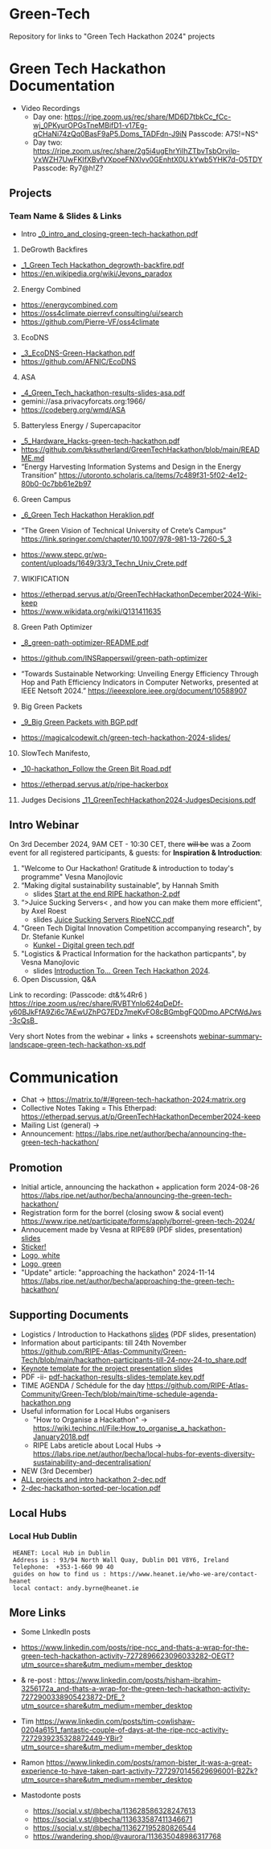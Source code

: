 # Green-Tech

Repository for links to "Green Tech Hackathon 2024" projects

# Green Tech Hackathon Documentation 

* Video Recordings
  * Day one: https://ripe.zoom.us/rec/share/MD6D7tbkCc_fCc-wj_0PKyurOPGsTneMBifD1-v17Eg-qCHaNi74zQq0BasF9aP5.Doms_TADFdn-J9iN 
Passcode: A7S!=NS^ 
  * Day two: https://ripe.zoom.us/rec/share/2g5i4ugEhrYiIhZTbvTsbOrvilp-VxWZH7UwFKIfXBvfVXpoeFNXIvv0GEnhtX0U.kYwb5YHK7d-O5TDY 
Passcode: Ry7@h!Z? 

## Projects 

### Team Name & Slides & Links

* Intro [_0_intro_and_closing-green-tech-hackathon.pdf](https://github.com/user-attachments/files/18246398/_0_intro_and_closing-green-tech-hackathon.pdf)

1. DeGrowth Backfires 
* [_1_Green Tech Hackathon_degrowth-backfire.pdf](https://github.com/user-attachments/files/18246384/_1_Green.Tech.Hackathon_degrowth-backfire.pdf)
* https://en.wikipedia.org/wiki/Jevons_paradox 

2. Energy Combined 
* https://energycombined.com 
* https://oss4climate.pierrevf.consulting/ui/search 
* https://github.com/Pierre-VF/oss4climate 

3. EcoDNS
* [_3_EcoDNS-Green-Hackathon.pdf](https://github.com/user-attachments/files/18258240/_3_EcoDNS-Green-Hackathon.pdf)
* https://github.com/AFNIC/EcoDNS 

4. ASA 
* [_4_Green_Tech_hackathon-results-slides-asa.pdf](https://github.com/user-attachments/files/18246383/_4_Green_Tech_hackathon-results-slides-asa.pdf)
* gemini://asa.privacyforcats.org:1966/
* https://codeberg.org/wmd/ASA

5. Batteryless Energy / Supercapacitor 
* [_5_Hardware_Hacks-green-tech-hackathon.pdf](https://github.com/user-attachments/files/18246399/_5_Hardware_Hacks-green-tech-hackathon.pdf)
* https://github.com/bksutherland/GreenTechHackathon/blob/main/README.md
* “Energy Harvesting Information Systems and Design in the Energy Transition” https://utoronto.scholaris.ca/items/7c489f31-5f02-4e12-80b0-0c7bb61e2b97 

6. Green Campus

* [_6_Green Tech Hackathon Heraklion.pdf](https://github.com/user-attachments/files/18246385/_6_Green.Tech.Hackathon.Heraklion.pdf)

* “The Green Vision of Technical University of Crete’s Campus”
https://link.springer.com/chapter/10.1007/978-981-13-7260-5_3

* https://www.stepc.gr/wp-content/uploads/1649/33/3_Techn_Univ_Crete.pdf

7. WIKIFICATION 

* https://etherpad.servus.at/p/GreenTechHackathonDecember2024-Wiki-keep 
* https://www.wikidata.org/wiki/Q131411635 

8. Green Path Optimizer
* [_8_green-path-optimizer-README.pdf](https://github.com/user-attachments/files/18246400/_8_green-path-optimizer-README.pdf)

* https://github.com/INSRapperswil/green-path-optimizer 

* “Towards Sustainable Networking: Unveiling Energy Efficiency Through Hop and Path Efficiency Indicators in Computer Networks, presented at IEEE Netsoft 2024.” 
https://ieeexplore.ieee.org/document/10588907

9. Big Green Packets
 
* [_9_Big Green Packets with BGP.pdf](https://github.com/user-attachments/files/18246386/_9_Big.Green.Packets.with.BGP.pdf)

* https://magicalcodewit.ch/green-tech-hackathon-2024-slides/

10. SlowTech Manifesto, 

* [_10-hackathon_Follow the Green Bit Road.pdf](https://github.com/user-attachments/files/18246417/_10-hackathon_Follow.the.Green.Bit.Road.pdf)

* https://etherpad.servus.at/p/ripe-hackerbox 

11. Judges Decisions [_11_GreenTechHackathon2024-JudgesDecisions.pdf](https://github.com/user-attachments/files/18246387/_11_GreenTechHackathon2024-JudgesDecisions.pdf)


## Intro Webinar 

On 3rd December 2024, 9AM CET - 10:30 CET, there <s>will be</s> was a Zoom event for all registered participants, & guests: for <b>Inspiration & Introduction</b>: 

1. "Welcome to Our Hackathon! Gratitude & introduction to today's programme"  Vesna Manojlovic
2. “Making digital sustainability sustainable”, by Hannah Smith
   + slides [Start at the end RIPE hackathon-2.pdf](https://github.com/user-attachments/files/17992375/Start.at.the.end.RIPE.hackathon-2.pdf)
3. “>Juice Sucking Servers< , and how you can make them more efficient", by Axel Roest
    + slides [Juice Sucking Servers RipeNCC.pdf](https://github.com/user-attachments/files/17992330/Juice.Sucking.Servers.RipeNCC.pdf)
4. "Green Tech Digital Innovation Competition accompanying research", by Dr. Stefanie Kunkel
    + [Kunkel - Digital green tech.pdf](https://github.com/user-attachments/files/18095656/Kunkel.-.Digital.green.tech.pdf)
5. "Logistics & Practical Information for the hackathon particpants", by Vesna Manojlovic
   + slides [Introduction To... Green Tech Hackathon 2024](https://wiki.techinc.nl/File:Intro-to-green-tech-hackathon-xxs.pdf).
6. Open Discussion, Q&A

Link to recording:  (Passcode: dt&%4Rr6 ) https://ripe.zoom.us/rec/share/RVBTYnIo624qDeDf-y60BJkFfA9Zi6c7AEwUZhPG7EDz7meKvFO8cBGmbgFQ0Dmo.APCfWdJws-3cQsB_ 

Very short Notes from the webinar + links + screenshots [webinar-summary-landscape-green-tech-hackathon-xs.pdf](https://github.com/user-attachments/files/18039757/webinar-summary-landscape-green-tech-hackathon-xs.pdf)


# Communication

* Chat -> https://matrix.to/#/#green-tech-hackathon-2024:matrix.org
* Collective Notes Taking = This Etherpad: https://etherpad.servus.at/p/GreenTechHackathonDecember2024-keep 
* Mailing List (general) ->
* Announcement:  https://labs.ripe.net/author/becha/announcing-the-green-tech-hackathon/
  

## Promotion

* Initial article, announcing the hackathon + application form 2024-08-26 https://labs.ripe.net/author/becha/announcing-the-green-tech-hackathon/
* Registration form for the borrel (closing swow & social event) https://www.ripe.net/participate/forms/apply/borrel-green-tech-2024/
* Annoucement made by Vesna at RIPE89 (PDF slides, presentation) [slides](xs-new-pdf-announcing-Green%20Tech-hackathon.pdf)
* [Sticker!](https://github.com/RIPE-Atlas-Community/Green-Tech/blob/main/green%20tech%20hackathon%20sticker%20print.png)
* [Logo, white](https://github.com/RIPE-Atlas-Community/Green-Tech/blob/main/Design_Hackathon_2024_white.png)
* [Logo, green](https://github.com/RIPE-Atlas-Community/Green-Tech/blob/main/Design_Hackathon_202401.jpg)
* "Update" article: "approaching the hackathon" 2024-11-14 https://labs.ripe.net/author/becha/approaching-the-green-tech-hackathon/ 

## Supporting Documents

* Logistics / Introduction to Hackathons  [slides](https://github.com/RIPE-Atlas-Community/Green-Tech/blob/main/pdf-generic-intro-to-hackathons.pdf) (PDF slides, presentation)
* Information about participants: till 24th November https://github.com/RIPE-Atlas-Community/Green-Tech/blob/main/hackathon-participants-till-24-nov-24-to_share.pdf 
* [Keynote template for the project presentation slides](hackathon-results-slides-template.key)
 * PDF -ii- [pdf-hackathon-results-slides-template.key.pdf](https://github.com/user-attachments/files/18078374/pdf-hackathon-results-slides-template.key.pdf) 
* TIME AGENDA / Schédule for the day https://github.com/RIPE-Atlas-Community/Green-Tech/blob/main/time-schedule-agenda-hackathon.png 
* Useful information for Local Hubs organisers
  * "How to Organise a Hackathon" -> https://wiki.techinc.nl/File:How_to_organise_a_hackathon-January2018.pdf
  * RIPE Labs areticle about Local Hubs -> https://labs.ripe.net/author/becha/local-hubs-for-events-diversity-sustainability-and-decentralisation/
* NEW (3rd December)
 * [ALL projects and intro hackathon 2-dec.pdf](https://github.com/user-attachments/files/17992433/ALL.projects.and.intro.hackathon.2-dec.pdf)
 * [2-dec-hackathon-sorted-per-location.pdf](https://github.com/user-attachments/files/17992437/2-dec-hackathon-sorted-per-location.pdf)
  
## Local Hubs

### Local Hub Dublin 

```
 HEANET: Local Hub in Dublin
 Address is : 93/94 North Wall Quay, Dublin D01 V8Y6, Ireland
 Telephone:  +353-1-660 90 40
 guides on how to find us : https://www.heanet.ie/who-we-are/contact-heanet
 local contact: andy.byrne@heanet.ie
```


## More Links

* Some LInkedIn posts
 * https://www.linkedin.com/posts/ripe-ncc_and-thats-a-wrap-for-the-green-tech-hackathon-activity-7272896623096033282-OEGT?utm_source=share&utm_medium=member_desktop
 *  & re-post : https://www.linkedin.com/posts/hisham-ibrahim-3256172a_and-thats-a-wrap-for-the-green-tech-hackathon-activity-7272900338905423872-DfE_?utm_source=share&utm_medium=member_desktop 
 * Tim https://www.linkedin.com/posts/tim-cowlishaw-0204a6151_fantastic-couple-of-days-at-the-ripe-ncc-activity-7272939235328872449-YBir?utm_source=share&utm_medium=member_desktop
 * Ramon https://www.linkedin.com/posts/ramon-bister_it-was-a-great-experience-to-have-taken-part-activity-7272970145629696001-B2Zk?utm_source=share&utm_medium=member_desktop 

* Mastodonte posts
  * https://social.v.st/@becha/113628586328247613
  * https://social.v.st/@becha/113633587411346671
  * https://social.v.st/@becha/113627195280826544
  * https://wandering.shop/@vaurora/113635048986317768

  
